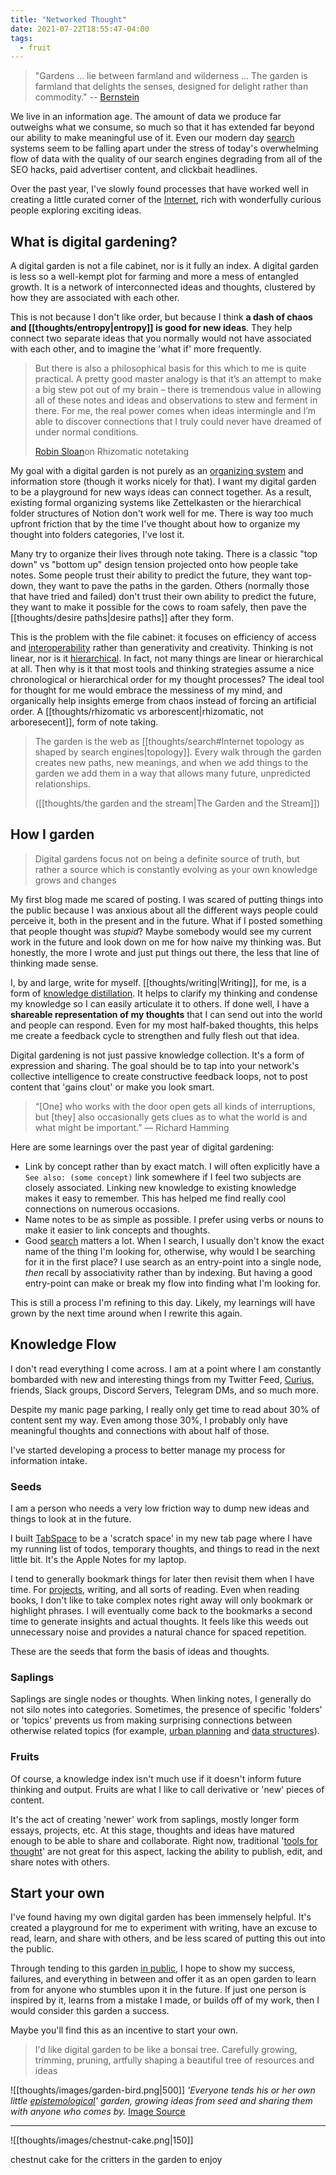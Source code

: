 ```yaml
---
title: "Networked Thought"
date: 2021-07-22T18:55:47-04:00
tags:
  - fruit
---
```


> "Gardens … lie between farmland and wilderness ... The garden is farmland that delights the senses, designed for delight rather than commodity." -- [Bernstein](http://www.eastgate.com/garden/Gardens.html)

We live in an information age. The amount of data we produce far outweighs what we consume, so much so that it has extended far beyond our ability to make meaningful use of it. Even our modern day [search](thoughts/search.md) systems seem to be falling apart under the stress of today's overwhelming flow of data with the quality of our search engines degrading from all of the SEO hacks, paid advertiser content, and clickbait headlines.

Over the past year, I've slowly found processes that have worked well in creating a little curated corner of the [Internet](thoughts/Internet.md), rich with wonderfully curious people exploring exciting ideas.

## What is digital gardening?

A digital garden is not a file cabinet, nor is it fully an index. A digital garden is less so a well-kempt plot for farming and more a mess of entangled growth. It is a network of interconnected ideas and thoughts, clustered by how they are associated with each other.

This is not because I don't like order, but because I think **a dash of chaos and [[thoughts/entropy|entropy]] is good for new ideas**. They help connect two separate ideas that you normally would not have associated with each other, and to imagine the 'what if' more frequently.

> But there is also a philosophical basis for this which to me is quite practical. A pretty good master analogy is that it’s an attempt to make a big stew pot out of my brain – there is tremendous value in allowing all of these notes and ideas and observations to stew and ferment in there. For me, the real power comes when ideas intermingle and I’m able to discover connections that I truly could never have dreamed of under normal conditions.
>
> [Robin Sloan](https://every.to/superorganizers/tasting-notes-with-robin-sloan-25629085)on Rhizomatic notetaking

My goal with a digital garden is not purely as an [organizing system](thoughts/organizing%20system.md) and information store (though it works nicely for that). I want my digital garden to be a playground for new ways ideas can connect together. As a result, existing formal organizing systems like Zettelkasten or the hierarchical folder structures of Notion don't work well for me. There is way too much upfront friction that by the time I've thought about how to organize my thought into folders categories, I've lost it.

Many try to organize their lives through note taking. There is a classic "top down" vs "bottom up" design tension projected onto how people take notes. Some people trust their ability to predict the future, they want top-down, they want to pave the paths in the garden. Others (normally those that have tried and failed) don't trust their own ability to predict the future, they want to make it possible for the cows to roam safely, then pave the [[thoughts/desire paths|desire paths]] after they form.

This is the problem with the file cabinet: it focuses on efficiency of access and [interoperability](thoughts/interoperability.md) rather than generativity and creativity. Thinking is not linear, nor is it [hierarchical](thoughts/A%20City%20is%20not%20a%20Tree.md). In fact, not many things are linear or hierarchical at all. Then why is it that most tools and thinking strategies assume a nice chronological or hierarchical order for my thought processes? The ideal tool for thought for me would embrace the messiness of my mind, and organically help insights emerge from chaos instead of forcing an artificial order. A [[thoughts/rhizomatic vs arborescent|rhizomatic, not arboresecent]], form of note taking.

> The garden is the web as [[thoughts/search#Internet topology as shaped by search engines|topology]]. Every walk through the garden creates new paths, new meanings, and when we add things to the garden we add them in a way that allows many future, unpredicted relationships.
>
> ([[thoughts/the garden and the stream|The Garden and the Stream]])

## How I garden

> Digital gardens focus not on being a definite source of truth, but rather a source which is constantly evolving as your own knowledge grows and changes

My first blog made me scared of posting. I was scared of putting things into the public because I was anxious about all the different ways people could perceive it, both in the present and in the future. What if I posted something that people thought was _stupid_? Maybe somebody would see my current work in the future and look down on me for how naive my thinking was. But honestly, the more I wrote and just put things out there, the less that line of thinking made sense.

I, by and large, write for myself. [[thoughts/writing|Writing]], for me, is a form of [knowledge distillation](thoughts/knowledge%20distillation.md). It helps to clarify my thinking and condense my knowledge so I can easily articulate it to others. If done well, I have a **shareable representation of my thoughts** that I can send out into the world and people can respond. Even for my most half-baked thoughts, this helps me create a feedback cycle to strengthen and fully flesh out that idea.

Digital gardening is not just passive knowledge collection. It's a form of expression and sharing. The goal should be to tap into your network's collective intelligence to create constructive feedback loops, not to post content that 'gains clout' or make you look smart.

> “[One] who works with the door open gets all kinds of interruptions, but [they] also occasionally gets clues as to what the world is and what might be important.” — Richard Hamming

Here are some learnings over the past year of digital gardening:

- Link by concept rather than by exact match. I will often explicitly have a `See also: (some concept)` link somewhere if I feel two subjects are closely associated. Linking new knowledge to existing knowledge makes it easy to remember. This has helped me find really cool connections on numerous occasions.
- Name notes to be as simple as possible. I prefer using verbs or nouns to make it easier to link concepts and thoughts.
- Good [search](thoughts/search.md) matters a lot. When I search, I usually don't know the exact name of the thing I'm looking for, otherwise, why would I be searching for it in the first place? I use search as an entry-point into a single node, _then_ recall by associativity rather than by indexing. But having a good entry-point can make or break my flow into finding what I'm looking for.

This is still a process I'm refining to this day. Likely, my learnings will have grown by the next time around when I rewrite this again.

## Knowledge Flow

I don't read everything I come across. I am at a point where I am constantly bombarded with new and interesting things from my Twitter Feed, [Curius](https://curius.app/), friends, Slack groups, Discord Servers, Telegram DMs, and so much more.

Despite my manic page parking, I really only get time to read about 30% of content sent my way. Even among those 30%, I probably only have meaningful thoughts and connections with about half of those.

I've started developing a process to better manage my process for information intake.

### Seeds

I am a person who needs a very low friction way to dump new ideas and things to look at in the future.

I built [TabSpace](https://github.com/jackyzha0/tabspace) to be a 'scratch space' in my new tab page where I have my running list of todos, temporary thoughts, and things to read in the next little bit. It's the Apple Notes for my laptop.

I tend to generally bookmark things for later then revisit them when I have time. For [projects](thoughts/idea%20list.md), writing, and all sorts of reading. Even when reading books, I don't like to take complex notes right away will only bookmark or highlight phrases. I will eventually come back to the bookmarks a second time to generate insights and actual thoughts. It feels like this weeds out unnecessary noise and provides a natural chance for spaced repetition.

These are the seeds that form the basis of ideas and thoughts.

### Saplings

Saplings are single nodes or thoughts. When linking notes, I generally do not silo notes into categories. Sometimes, the presence of specific 'folders' or 'topics' prevents us from making surprising connections between otherwise related topics (for example, [urban planning](thoughts/urban%20planning.md) and [data structures](thoughts/A%20City%20is%20not%20a%20Tree.md)).

### Fruits

Of course, a knowledge index isn't much use if it doesn't inform future thinking and output. Fruits are what I like to call derivative or 'new' pieces of content.

It's the act of creating 'newer' work from saplings, mostly longer form essays, projects, etc. At this stage, thoughts and ideas have matured enough to be able to share and collaborate. Right now, traditional '[tools for thought](thoughts/tools%20for%20thought.md)' are not great for this aspect, lacking the ability to publish, edit, and share notes with others.

## Start your own

I've found having my own digital garden has been immensely helpful. It's created a playground for me to experiment with writing, have an excuse to read, learn, and share with others, and be less scared of putting this out into the public.

Through tending to this garden [in public](thoughts/building%20in%20public.md), I hope to show my success, failures, and everything in between and offer it as an open garden to learn from for anyone who stumbles upon it in the future. If just one person is inspired by it, learns from a mistake I made, or builds off of my work, then I would consider this garden a success.

Maybe you'll find this as an incentive to start your own.

> I'd like digital garden to be like a bonsai tree. Carefully growing, trimming, pruning, artfully shaping a beautiful tree of resources and ideas

![[thoughts/images/garden-bird.png|500]]
_'Everyone tends his or her own little [epistemological](thoughts/epistemology.md)' garden, growing ideas from seed and sharing them with anyone who comes by._ [Image Source](https://www.are.na/block/2175982)


---

![[thoughts/images/chestnut-cake.png|150]]

chestnut cake for the critters in the garden to enjoy